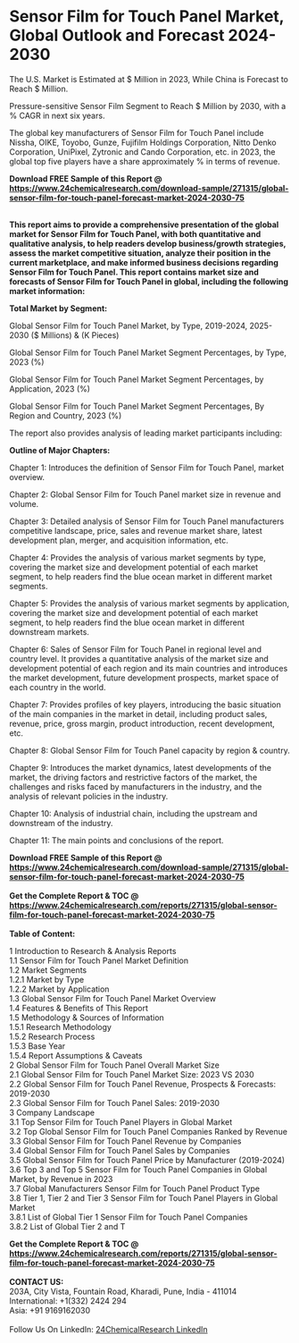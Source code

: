 <h1>Sensor Film for Touch Panel Market, Global Outlook and Forecast 2024-2030</h1><p>
The U.S. Market is Estimated at $ Million in 2023, While China is Forecast to Reach $ Million.</p><p>
Pressure-sensitive Sensor Film Segment to Reach $ Million by 2030, with a % CAGR in next six years.</p><p>
The global key manufacturers of Sensor Film for Touch Panel include Nissha, OIKE, Toyobo, Gunze, Fujifilm Holdings Corporation, Nitto Denko Corporation, UniPixel, Zytronic and Cando Corporation, etc. in 2023, the global top five players have a share approximately % in terms of revenue.</p><div><b>Download FREE Sample of this Report @ 
            <a href="https://www.24chemicalresearch.com/download-sample/271315/global-sensor-film-for-touch-panel-forecast-market-2024-2030-75">
            https://www.24chemicalresearch.com/download-sample/271315/global-sensor-film-for-touch-panel-forecast-market-2024-2030-75</a></b></div><br><p>
<strong>This report aims to provide a comprehensive presentation of the global market for Sensor Film for Touch Panel, with both quantitative and qualitative analysis, to help readers develop business/growth strategies, assess the market competitive situation, analyze their position in the current marketplace, and make informed business decisions regarding Sensor Film for Touch Panel. This report contains market size and forecasts of Sensor Film for Touch Panel in global, including the following market information:</strong>
</p><p>
<strong>Total Market by Segment:</strong></p><p>
Global Sensor Film for Touch Panel Market, by Type, 2019-2024, 2025-2030 ($ Millions) &amp; (K Pieces)</p><p>
Global Sensor Film for Touch Panel Market Segment Percentages, by Type, 2023 (%)</p><p>
</p><p>
Global Sensor Film for Touch Panel Market Segment Percentages, by Application, 2023 (%)</p><p>
</p><p>
Global Sensor Film for Touch Panel Market Segment Percentages, By Region and Country, 2023 (%)</p><p>
</p><p>
The report also provides analysis of leading market participants including:</p><p>
</p><p>
</p><p>
</p><p><strong>Outline of Major Chapters:</strong></p><p>
</p><p>Chapter 1: Introduces the definition of Sensor Film for Touch Panel, market overview.</p><p>
Chapter 2: Global Sensor Film for Touch Panel market size in revenue and volume.</p><p>
Chapter 3: Detailed analysis of Sensor Film for Touch Panel manufacturers competitive landscape, price, sales and revenue market share, latest development plan, merger, and acquisition information, etc.</p><p>
Chapter 4: Provides the analysis of various market segments by type, covering the market size and development potential of each market segment, to help readers find the blue ocean market in different market segments.</p><p>
Chapter 5: Provides the analysis of various market segments by application, covering the market size and development potential of each market segment, to help readers find the blue ocean market in different downstream markets.</p><p>
Chapter 6: Sales of Sensor Film for Touch Panel in regional level and country level. It provides a quantitative analysis of the market size and development potential of each region and its main countries and introduces the market development, future development prospects, market space of each country in the world.</p><p>
Chapter 7: Provides profiles of key players, introducing the basic situation of the main companies in the market in detail, including product sales, revenue, price, gross margin, product introduction, recent development, etc.</p><p>
Chapter 8: Global Sensor Film for Touch Panel capacity by region &amp; country.</p><p>
Chapter 9: Introduces the market dynamics, latest developments of the market, the driving factors and restrictive factors of the market, the challenges and risks faced by manufacturers in the industry, and the analysis of relevant policies in the industry.</p><p>
Chapter 10: Analysis of industrial chain, including the upstream and downstream of the industry.</p><p>
Chapter 11: The main points and conclusions of the report.</p><div><b>Download FREE Sample of this Report @ 
            <a href="https://www.24chemicalresearch.com/download-sample/271315/global-sensor-film-for-touch-panel-forecast-market-2024-2030-75">
            https://www.24chemicalresearch.com/download-sample/271315/global-sensor-film-for-touch-panel-forecast-market-2024-2030-75</a></b></div><br><div><b>Get the Complete Report & TOC @ 
            <a href="https://www.24chemicalresearch.com/reports/271315/global-sensor-film-for-touch-panel-forecast-market-2024-2030-75">
            https://www.24chemicalresearch.com/reports/271315/global-sensor-film-for-touch-panel-forecast-market-2024-2030-75</a></b></div><br>
            <b>Table of Content:</b><p>1 Introduction to Research & Analysis Reports<br />
    1.1 Sensor Film for Touch Panel Market Definition<br />
    1.2 Market Segments<br />
        1.2.1 Market by Type<br />
        1.2.2 Market by Application<br />
    1.3 Global Sensor Film for Touch Panel Market Overview<br />
    1.4 Features & Benefits of This Report<br />
    1.5 Methodology & Sources of Information<br />
        1.5.1 Research Methodology<br />
        1.5.2 Research Process<br />
        1.5.3 Base Year<br />
        1.5.4 Report Assumptions & Caveats<br />
2 Global Sensor Film for Touch Panel Overall Market Size<br />
    2.1 Global Sensor Film for Touch Panel Market Size: 2023 VS 2030<br />
    2.2 Global Sensor Film for Touch Panel Revenue, Prospects & Forecasts: 2019-2030<br />
    2.3 Global Sensor Film for Touch Panel Sales: 2019-2030<br />
3 Company Landscape<br />
    3.1 Top Sensor Film for Touch Panel Players in Global Market<br />
    3.2 Top Global Sensor Film for Touch Panel Companies Ranked by Revenue<br />
    3.3 Global Sensor Film for Touch Panel Revenue by Companies<br />
    3.4 Global Sensor Film for Touch Panel Sales by Companies<br />
    3.5 Global Sensor Film for Touch Panel Price by Manufacturer (2019-2024)<br />
    3.6 Top 3 and Top 5 Sensor Film for Touch Panel Companies in Global Market, by Revenue in 2023<br />
    3.7 Global Manufacturers Sensor Film for Touch Panel Product Type<br />
    3.8 Tier 1, Tier 2 and Tier 3 Sensor Film for Touch Panel Players in Global Market<br />
        3.8.1 List of Global Tier 1 Sensor Film for Touch Panel Companies<br />
        3.8.2 List of Global Tier 2 and T</p><div><b>Get the Complete Report & TOC @ 
            <a href="https://www.24chemicalresearch.com/reports/271315/global-sensor-film-for-touch-panel-forecast-market-2024-2030-75">
            https://www.24chemicalresearch.com/reports/271315/global-sensor-film-for-touch-panel-forecast-market-2024-2030-75</a></b></div><br><b>CONTACT US:</b><br>
            203A, City Vista, Fountain Road, Kharadi, Pune, India - 411014<br>
            International: +1(332) 2424 294<br>
            Asia: +91 9169162030 <br><br>
            Follow Us On LinkedIn: <a href="https://www.linkedin.com/company/24chemicalresearch/">24ChemicalResearch LinkedIn</a>